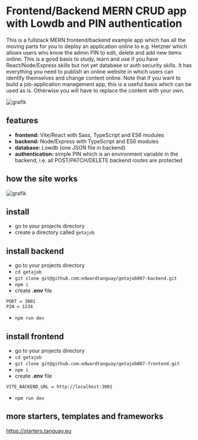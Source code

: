 # Frontend/Backend MERN CRUD app with Lowdb and PIN authentication

This is a fullstack MERN frontend/backend example app which has all the moving parts for you to deploy an application online to e.g. Hetzner which allows users who know the admin PIN to edit, delete and add new items online. This is a good basis to study, learn and use if you have React/Node/Express skills but not yet database or auth security skills. It has everything you need to publish an online website in which users can identify themselves and change content online. Note that if you want to build a job-application management app, this is a useful basis which can be used as is. Otherwise you will have to replace the content with your own.

![grafik](https://starters-backend.tanguay.eu/images/starters/frontBackMernCrudLowdbPin.png)

## features

- **frontend:** Vite/React with Sass, TypeScript and ES6 modules
- **backend:** Node/Express with TypeScript and ES6 modules
- **database:** Lowdb (one JSON file in backend)
- **authentication:** simple PIN which is an environment variable in the backend, i.e. all POST/PATCH/DELETE backend routes are protected

## how the site works

![grafik](https://starters-backend.tanguay.eu/images/starters/frontBackMernCrudLowdbPin.gif)

## install

- go to your projects directory
- create a directory called `getajob`

## install backend

- go to your projects directory
- `cd getajob`
- `git clone git@github.com:edwardtanguay/getajob007-backend.git`
- `npm i`
- create **.env** file

```text
PORT = 3001
PIN = 1234
```

- `npm run dev`

## install frontend

- go to your projects directory
- `cd getajob`
- `git clone git@github.com:edwardtanguay/getajob007-frontend.git`
- `npm i`
- create **.env** file

```text
VITE_BACKEND_URL = http://localhost:3001
```

- `npm run dev`

## more starters, templates and frameworks

https://starters.tanguay.eu
